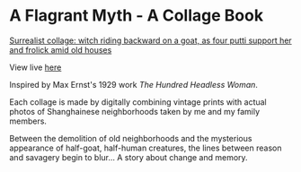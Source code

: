 # A Flagrant Myth - A Collage Book

[Surrealist collage: witch riding backward on a goat, as four putti support her and frolick amid old houses](./src/assets/images/collages/2nd_collage.png)

View live [here](https://florence-yuan.github.io/collage-book/)

Inspired by Max Ernst's 1929 work _The Hundred Headless Woman_.

Each collage is made by digitally combining vintage prints with actual photos of Shanghainese neighborhoods taken by me and my family members.

Between the demolition of old neighborhoods and the mysterious appearance of half-goat, half-human creatures, the lines between reason and savagery begin to blur... A story about change and memory.